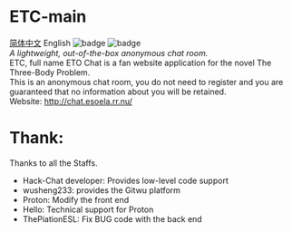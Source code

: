 # ETC-main
[简体中文](README_cn.md)  English
![badge](https://img.shields.io/badge/Server-NodeJS-Grenn)
![badge](https://img.shields.io/badge/Powered_by-Hack.Chat-Grenn)  
*A lightweight, out-of-the-box anonymous chat room.*  
ETC, full name ETO Chat is a fan website application for the novel The Three-Body Problem.  
This is an anonymous chat room, you do not need to register and you are guaranteed that no information about you will be retained.  
Website: http://chat.esoela.rr.nu/  
  
# Thank:  
Thanks to all the Staffs.  
- Hack-Chat developer: Provides low-level code support
- wusheng233: provides the Gitwu platform
- Proton: Modify the front end
- Hello: Technical support for Proton
- ThePiationESL: Fix BUG code with the back end
